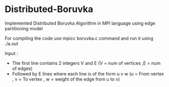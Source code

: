 # Distributed-Boruvka
Implemented Distributed Boruvka Algorithm in MPI  language using edge partitioning model

For compiling the code use mpicc boruvka.c command and run it using ./a.out

Input :
- The first line contains 2 integers V and E (V = num of vertices ,E = num of edges)
- Followed by E lines where each line is of the form u v w (u = From vertex , v = To vertex , w = weight of the edge from u to v)
